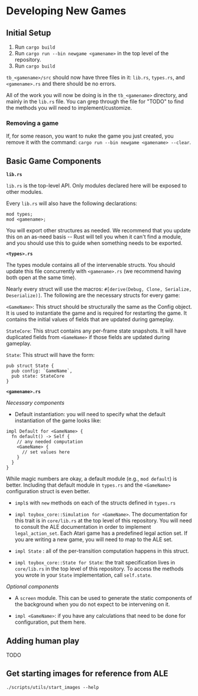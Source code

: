 # Developing New Games

## Initial Setup
1. Run `cargo build`
1. Run `cargo run --bin newgame <gamename>` in the top level of the repository. 
2. Run `cargo build`

`tb_<gamename>/src` should now have three files in it: `lib.rs`, `types.rs`, and `<gamename>.rs` and there should be no errors. 

All of the work you will now be doing is in the `tb_<gamename>` directory, and mainly in the `lib.rs` file. You can grep through 
the file for "TODO" to find the methods you will need to implement/customize. 

### Removing a game
If, for some reason, you want to nuke the game you just created, you remove it with the command: `cargo run --bin newgame <gamename> --clear`.

## Basic Game Components

__`lib.rs`__

`lib.rs` is the top-level API. Only modules declared here will be exposed to other modules.

Every `lib.rs` will also have the following declarations:

```
mod types;
mod <gamename>;
```

You will export other structures as needed. We recommend that you update this on an as-need basis -- Rust will tell you when it can't find a module, and you should use this to guide when something needs to be exported. 

__`<types>.rs`__

The types module contains all of the intervenable structs. You should update this file concurrently with `<gamename>.rs` (we recommend having both open at the same time).

Nearly every struct will use the macros: `#[derive(Debug, Clone, Serialize, Deserialize)]`. The following are the necessary structs for every game:

`<GameName>`: This struct should be structurally the same as the Config object. It is used to instantiate the game and is required for restarting the game. It contains the initial values of fields that are updated during gameplay.

`StateCore`: This struct contains any per-frame state snapshots. It will have duplicated fields from `<GameName>` if those fields are updated during gameplay.

`State`: This struct will have the form:

```
pub struct State {
  pub config: `GameName`,
  pub state: StateCore
}
```


__`<gamename>.rs`__

_Necessary components_

* Default instantiation: you will need to specify what the default instantiation of the game looks like: 
```
impl Default for <GameName> {
  fn default() -> Self {
    // any needed computation
    <GameName> {
      // set values here
    }
  }
}
```
While magic numbers are okay, a default module (e.g., `mod default`) is better. Including that default module in `types.rs` and the `<GameName>` configuration struct is even better.

* `impl`s with `new` methods on each of the structs defined in `types.rs`

* `impl toybox_core::Simulation for <GameName>`. The documentation for this trait is in `core/lib.rs` at the top level of this repository. You will need to consult the ALE documentation in order to implement `legal_action_set`. Each Atari game has a predefined legal action set. If you are writing a new game, you will need to map to the ALE set. 

* `impl State` : all of the per-transition computation happens in this struct. 

* `impl toybox_core::State for State`: the trait specification lives in `core/lib.rs` in the top level of this repository. To access the methods you wrote in your `State` implementation, call `self.state`. 

_Optional components_

* A `screen` module. This can be used to generate the static components of the background when you do not expect to be intervening on it.

* `impl <GameName>`: if you have any calculations that need to be done for configuration, put them here. 



## Adding human play

TODO

## Get starting images for reference from ALE

`./scripts/utils/start_images --help` 
